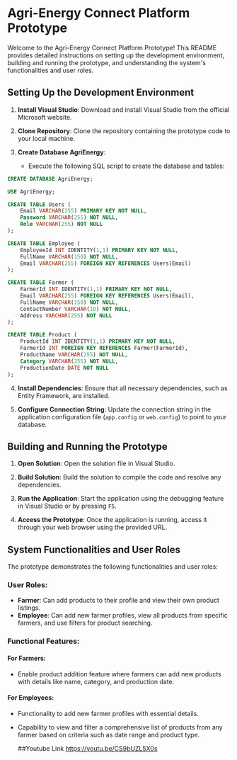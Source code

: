 # Agri-Energy Connect Platform Prototype

Welcome to the Agri-Energy Connect Platform Prototype! This README provides detailed instructions on setting up the development environment, building and running the prototype, and understanding the system's functionalities and user roles.

## Setting Up the Development Environment

1. **Install Visual Studio**: Download and install Visual Studio from the official Microsoft website.
   
2. **Clone Repository**: Clone the repository containing the prototype code to your local machine.
   
3. **Create Database AgriEnergy**:
   - Execute the following SQL script to create the database and tables:

```sql
CREATE DATABASE AgriEnergy;

USE AgriEnergy;

CREATE TABLE Users (
    Email VARCHAR(255) PRIMARY KEY NOT NULL,
    Password VARCHAR(255) NOT NULL,
    Role VARCHAR(255) NOT NULL
);

CREATE TABLE Employee (
    EmployeeId INT IDENTITY(1,1) PRIMARY KEY NOT NULL,
    FullName VARCHAR(150) NOT NULL,
    Email VARCHAR(255) FOREIGN KEY REFERENCES Users(Email)
);

CREATE TABLE Farmer (
    FarmerId INT IDENTITY(1,1) PRIMARY KEY NOT NULL,
    Email VARCHAR(255) FOREIGN KEY REFERENCES Users(Email),
    FullName VARCHAR(150) NOT NULL,
    ContactNumber VARCHAR(10) NOT NULL,
    Address VARCHAR(255) NOT NULL
);

CREATE TABLE Product (
    ProductId INT IDENTITY(1,1) PRIMARY KEY NOT NULL,
    FarmerId INT FOREIGN KEY REFERENCES Farmer(FarmerId),
    ProductName VARCHAR(255) NOT NULL,
    Category VARCHAR(255) NOT NULL,
    ProductionDate DATE NOT NULL
);
```
   
4. **Install Dependencies**: Ensure that all necessary dependencies, such as Entity Framework, are installed.
   
5. **Configure Connection String**: Update the connection string in the application configuration file (`app.config` or `web.config`) to point to your database.

## Building and Running the Prototype

1. **Open Solution**: Open the solution file in Visual Studio.
   
2. **Build Solution**: Build the solution to compile the code and resolve any dependencies.
   
3. **Run the Application**: Start the application using the debugging feature in Visual Studio or by pressing `F5`.
   
4. **Access the Prototype**: Once the application is running, access it through your web browser using the provided URL.

## System Functionalities and User Roles

The prototype demonstrates the following functionalities and user roles:

### User Roles:

- **Farmer**: Can add products to their profile and view their own product listings.
- **Employee**: Can add new farmer profiles, view all products from specific farmers, and use filters for product searching.

### Functional Features:

#### For Farmers:

- Enable product addition feature where farmers can add new products with details like name, category, and production date.

#### For Employees:

- Functionality to add new farmer profiles with essential details.
- Capability to view and filter a comprehensive list of products from any farmer based on criteria such as date range and product type.

  ##Youtube Link
  https://youtu.be/CS9bUZL5X0s
